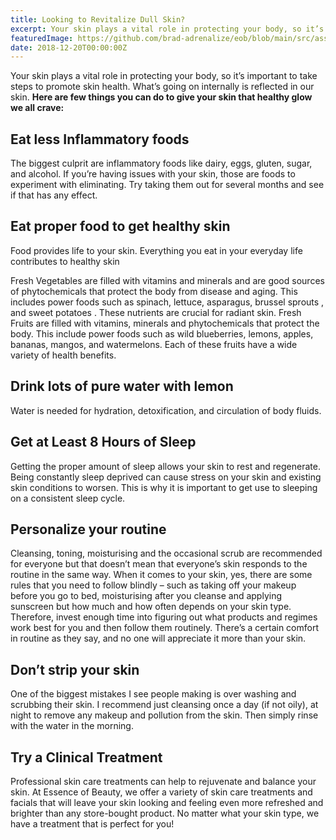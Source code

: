 ```yaml
---
title: Looking to Revitalize Dull Skin?
excerpt: Your skin plays a vital role in protecting your body, so it’s important to take steps to promote skin health. What’s going on internally is reflected in our skin.
featuredImage: https://github.com/brad-adrenalize/eob/blob/main/src/assets/images/revitalize-dull-skin.jpg?raw=true
date: 2018-12-20T00:00:00Z
---
```


Your skin plays a vital role in protecting your body, so it’s important to take steps to promote skin health. What’s going on internally is reflected in our skin. **Here are few things you can do to give your skin that healthy glow we all crave:**

## Eat less Inflammatory foods

The biggest culprit are inflammatory foods like dairy, eggs, gluten, sugar, and alcohol. If you’re having issues with your skin, those are foods to experiment with eliminating. Try taking them out for several months and see if that has any effect.

## Eat proper food to get healthy skin

Food provides life to your skin. Everything you eat in your everyday life contributes to healthy skin

Fresh Vegetables are filled with vitamins and minerals and are good sources of phytochemicals that protect the body from disease and aging. This includes power foods such as spinach, lettuce, asparagus, brussel sprouts , and sweet potatoes .  These nutrients are crucial for radiant skin.
Fresh Fruits are filled with vitamins, minerals and phytochemicals that protect the body. This include power foods such as wild blueberries, lemons, apples, bananas, mangos, and watermelons.  Each of these fruits have a wide variety of health benefits.

## Drink lots of pure water with lemon

Water is needed for hydration, detoxification, and circulation of body fluids.

## Get at Least 8 Hours of Sleep

Getting the proper amount of sleep allows your skin to rest and regenerate. Being constantly sleep deprived can cause stress on your skin and existing skin conditions to worsen. This is why it is important to get use to sleeping on a consistent sleep cycle.

## Personalize your routine

Cleansing, toning, moisturising and the occasional scrub are recommended for everyone but that doesn’t mean that everyone’s skin responds to the routine in the same way. When it comes to your skin, yes, there are some rules that you need to follow blindly – such as taking off your makeup before you go to bed, moisturising after you cleanse and applying sunscreen but how much and how often depends on your skin type. Therefore, invest enough time into figuring out what products and regimes work best for you and then follow them routinely. There’s a certain comfort in routine as they say, and no one will appreciate it more than your skin.

## Don’t strip your skin

One of the biggest mistakes I see people making is over washing and scrubbing their skin. I recommend just cleansing once a day (if not oily), at night to remove any makeup and pollution from the skin. Then simply rinse with the water in the morning.

## Try a Clinical Treatment

Professional skin care treatments can help to rejuvenate and balance your skin. At Essence of Beauty, we offer a variety of skin care treatments and facials that will leave your skin looking and feeling even more refreshed and brighter than any store-bought product. No matter what your skin type, we have a treatment that is perfect for you!